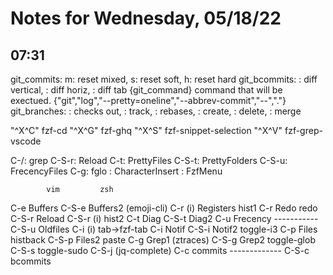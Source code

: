 # Notes for Wednesday, 05/18/22

## 07:31

git_commits: <C-r>m: reset mixed, s: reset soft, h: reset hard
git_bcommits: <C-v>: diff vertical, <C-x>: diff horiz, <C-t>: diff tab
  {git_command}  command that will be exectued. {"git","log","--pretty=oneline","--abbrev-commit","--","."}
git_branches: <cr>: checks out, <C-t>: track, <C-r>: rebases, <C-a>: create, <C-d>: delete,  <C-y>: merge

"^X^C" fzf-cd "^X^G" fzf-ghq "^X^S" fzf-snippet-selection "^X^V" fzf-grep-vscode

C-/:   grep
C-S-r: Reload
C-t:   PrettyFiles
C-S-t: PrettyFolders
C-S-u: FrecencyFiles
C-g:   fglo
     : CharacterInsert
     : FzfMenu



            vim         zsh
C-e        Buffers
C-S-e      Buffers2     (emoji-cli)
C-r (i)    Registers    hist1
C-r        Redo         redo
C-S-r      Reload
C-S-r (i)               hist2
C-t        Diag
C-S-t      Diag2
C-u        Frecency     -----------
C-S-u      Oldfiles
C-i (i)                 tab->fzf-tab
C-i        Notif
C-S-i      Notif2       toggle-i3
C-p        Files        histback
C-S-p      Files2       paste
C-g        Grep1        (ztraces)
C-S-g      Grep2        toggle-glob
C-S-s                   toggle-sudo
C-S-j                   (jq-complete)
C-c        commits      -------------
C-S-c      bcommits
